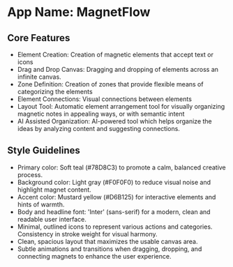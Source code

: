 # **App Name**: MagnetFlow

## Core Features

- Element Creation: Creation of magnetic elements that accept text or icons
- Drag and Drop Canvas: Dragging and dropping of elements across an infinite canvas.
- Zone Definition: Creation of zones that provide flexible means of categorizing the elements
- Element Connections: Visual connections between elements
- Layout Tool: Automatic element arrangement tool for visually organizing magnetic notes in appealing ways, or with semantic intent
- AI Assisted Organization: AI-powered tool which helps organize the ideas by analyzing content and suggesting connections.

## Style Guidelines

- Primary color: Soft teal (#78D8C3) to promote a calm, balanced creative process.
- Background color: Light gray (#F0F0F0) to reduce visual noise and highlight magnet content.
- Accent color: Mustard yellow (#D6B125) for interactive elements and hints of warmth.
- Body and headline font: 'Inter' (sans-serif) for a modern, clean and readable user interface.
- Minimal, outlined icons to represent various actions and categories. Consistency in stroke weight for visual harmony.
- Clean, spacious layout that maximizes the usable canvas area.
- Subtle animations and transitions when dragging, dropping, and connecting magnets to enhance the user experience.
